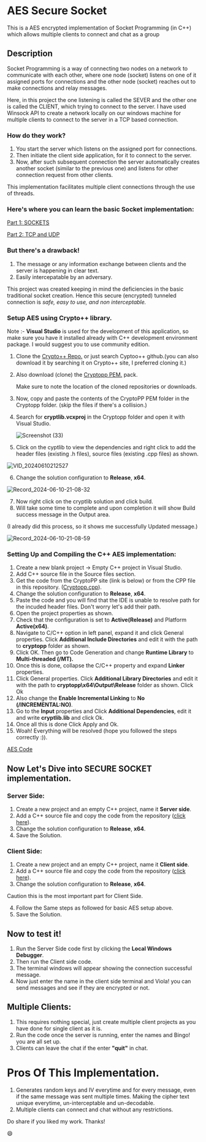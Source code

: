 # AES Secure Socket
 
This is a AES encrypted implementation of Socket Programming (in C++) which allows multiple clients to connect and chat as a group

## Description
Socket Programming is a way of connecting two nodes on a network to communicate with each other, where one node (socket) listens on one of it assigned ports for connections and the other node (socket) reaches out to make connections and relay messages.

Here, in this project the one listening is called the SEVER and the other one is called the CLIENT, which trying to connect to the server. I have used Winsock API to create a network locally on our windows machine for multiple clients to connect to the server in a TCP based connection.

### How do they work?
  1. You start the server which listens on the assigned port for connections.
  2. Then initiate the client side application, for it to connect to the server.
  3. Now, after such subsequent connection the server automatically creates another socket (similar to the previous one) and listens for other connection request from other clients.
     
This implementation facilitates multiple client connections through the use of threads.

### Here's where you can learn the basic Socket implementation:
[Part 1: SOCKETS](https://www.youtube.com/watch?v=gntyAFoZp-E&t=1992s&pp=ygUZc29ja2V0IHByb2dyYW1taW5nIGluIGMrKw%3D%3D)

[Part 2: TCP and UDP](https://www.youtube.com/watch?v=sXW_sNGvqcU)

### But there's a drawback! 
  1. The message or any information exchange between clients and the server is happening in clear text.
  2. Easily intercepatable by an adversary.
  
This project was created keeping in mind the deficiencies in the basic traditional socket creation. Hence this secure (encrypted) tunneled connection is _safe, easy to use, and non interceptable._


### Setup AES using Crypto++ library.

Note :- **Visual Studio** is used for the development of this application, so make sure you have it installed already with C++ development environment package. I would suggest you to use community edition.


1. Clone the [Crypto++ Repo.](https://github.com/weidai11/cryptopp) or just search Cyptoo++ github.(you can also download it by searching it on Crypto++ site, I preferred cloning it.)
2. Also download (clone) the [Cryptopp PEM.](https://github.com/noloader/cryptopp-pem) pack.

   Make sure to note the location of the cloned repositories or downloads.

3. Now, copy and paste the contents of the CryptoPP PEM folder in the Cryptopp folder. (skip the files if there's a collision.)
4. Search for **cryptlib.vcxproj** in the Cryptopp folder and open it with Visual Studio.
   
   ![Screenshot (33)](https://github.com/Arination/AES-Secure-Socket/assets/87356283/e4136fae-7092-4a2b-a0e4-3bf70ed75e60)
   
5. Click on the cyptlib to view the dependencies and right click to add the header files (existing .h files), source files (existing .cpp files) as shown.
   
![VID_20240610212527](https://github.com/Arination/AES-Secure-Socket/assets/87356283/4efde533-66b9-4769-8d76-82722c06ffb2)

6. Change the solution configuration to **Release**, **x64**.

![Record_2024-06-10-21-08-32](https://github.com/Arination/AES-Secure-Socket/assets/87356283/80d31cc1-ea47-41a6-a067-1e341f4d9474)
  
7. Now right click on the cryptlib solution and click build.
8. Will take some time to complete and upon completion it will show Build success message in the Output area.

(I already did this process, so it shows me successfully Updated message.)

![Record_2024-06-10-21-08-59](https://github.com/Arination/AES-Secure-Socket/assets/87356283/3bc791ab-2663-4757-81ac-1618e1f39983)
   
### Setting Up and Compiling the C++ AES implementation:
1. Create a new blank project -> Empty C++ project in Visual Studio.
2. Add C++ source file in the Source files section.
3. Get the code from the CryptoPP site (link is below) or from the CPP file in this repository. ([Cryptopp.cpp](https://github.com/Arination/AES-Secure-Socket/blob/main/Cryptopp.cpp)).
4. Change the solution configuration to **Release**, **x64**.
5. Paste the code and you will find that the IDE is unable to resolve path for the incuded header files. Don't worry let's add their path.
6. Open the project properties as shown.
7. Check that the configuration is set to **Active(Release)** and Platform **Active(x64)**.
8. Navigate to C/C++ option in left panel, expand it and click General properties. Click **Additional Include Directories** and edit it with the path to **cryptopp** folder as shown.
9. Click OK. Then go to Code Generation and change **Runtime Library** to **Multi-threaded (/MT).**
10. Once this is done, collapse the C/C++ property and expand **Linker** properties.
11. Click General properties. Click **Additional Library Directories** and edit it with the path to **cryptopp\x64\Output\Release** folder as shown. Click Ok
12. Also change the **Enable Incremental Linking** to **No (/INCREMENTAL:NO)**.
13. Go to the **Input** properties and Click **Additional Dependencies**, edit it and write **cryptlib.lib** and click Ok.
14. Once all this is done Click Apply and Ok.
15. Woah! Everything will be resolved (hope you followed the steps correctly :)).

[AES Code](https://www.cryptopp.com/wiki/Advanced_Encryption_Standard)

## Now Let's Dive into SECURE SOCKET implementation.

### Server Side:
1. Create a new project and an empty C++ project, name it **Server side**.
2. Add a C++ source file and copy the code from the repository ([click here](https://github.com/Arination/AES-Secure-Socket/blob/main/server_Source.cpp)).
3. Change the solution configuration to **Release**, **x64**.
4. Save the Solution.

### Client Side:
1. Create a new project and an empty C++ project, name it **Client side**.
2. Add a C++ source file and copy the code from the repository ([click here](https://github.com/Arination/AES-Secure-Socket/blob/main/client_Source.cpp)).
3. Change the solution configuration to **Release**, **x64**.
 
Caution this is the most important part for Client Side.

4. Follow the Same steps as followed for basic AES setup above.
5. Save the Solution.

## Now to test it!
1. Run the Server Side code first by clicking the **Local Windows Debugger**.
2. Then run the Client side code.
3. The terminal windows will appear showing the connection successful message.
4. Now just enter the name in the client side terminal and Viola! you can send messages and see if they are encrypted or not.

## Multiple Clients:
1. This requires nothing special, just create multiple client projects as you have done for single client as it is.
2. Run the code once the server is running, enter the names and Bingo! you are all set up.
3. Clients can leave the chat if the enter **"quit"** in chat.

# Pros Of This Implementation.
1. Generates random keys and IV everytime and for every message, even if the same message was sent multiple times. Making the cipher text unique everytime, un-interceptable and un-decodable.
2. Multiple clients can connect and chat without any restrictions.
   
Do share if you liked my work. Thanks!

:smile:
